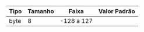 | Tipo | Tamanho | Faixa      | Valor Padrão |
|:-----|---------|------------|--------------|
| byte | 8       | -128 a 127 |
